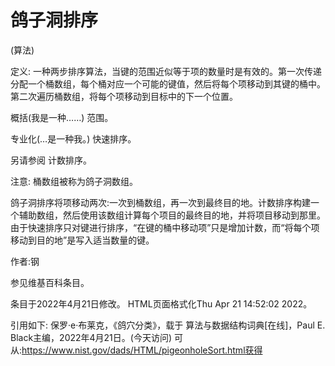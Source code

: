 # 鸽子洞排序


(算法)



定义:
一种两步排序算法，当键的范围近似等于项的数量时是有效的。第一次传递分配一个桶数组，每个桶对应一个可能的键值，然后将每个项移动到其键的桶中。第二次遍历桶数组，将每个项移动到目标中的下一个位置。



概括(我是一种……)
范围。



专业化(…是一种我。)
快速排序。



另请参阅
计数排序。



注意:
桶数组被称为鸽子洞数组。

鸽子洞排序将项移动两次:一次到桶数组，再一次到最终目的地。计数排序构建一个辅助数组，然后使用该数组计算每个项目的最终目的地，并将项目移动到那里。由于快速排序只对键进行排序，“在键的桶中移动项”只是增加计数，而“将每个项移动到目的地”是写入适当数量的键。


作者:钢


参见维基百科条目。








条目于2022年4月21日修改。
HTML页面格式化Thu Apr 21 14:52:02 2022。



引用如下:
保罗·e·布莱克，《鸽穴分类》，载于
算法与数据结构词典[在线]，Paul E. Black主编，2022年4月21日。(今天访问)
可从:https://www.nist.gov/dads/HTML/pigeonholeSort.html获得